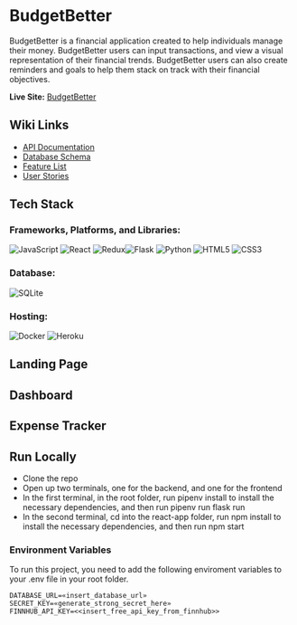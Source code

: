 # BudgetBetter

BudgetBetter is a financial application created to help individuals manage their money. BudgetBetter users can input transactions, and view a visual representation of their financial trends. BudgetBetter users can also create reminders and goals to help them stack on track with their financial objectives.

**Live Site:** [BudgetBetter](https://budget-better-app.herokuapp.com/)

## Wiki Links

- [API Documentation](https://github.com/jerichomata/BudgetBetter/wiki/API-Routes)
- [Database Schema](https://github.com/jerichomata/BudgetBetter/wiki/Database-Schema)
- [Feature List](https://github.com/jerichomata/BudgetBetter/wiki/Feature-List)
- [User Stories](https://github.com/jerichomata/BudgetBetter/wiki/User-Stories)

## Tech Stack

### Frameworks, Platforms, and Libraries:

![JavaScript](https://img.shields.io/badge/javascript-%23323330.svg?style=for-the-badge&logo=javascript&logoColor=%23F7DF1E) ![React](https://img.shields.io/badge/react-%2320232a.svg?style=for-the-badge&logo=react&logoColor=%2361DAFB) ![Redux](https://img.shields.io/badge/redux-%23593d88.svg?style=for-the-badge&logo=redux&logoColor=white)![Flask](https://img.shields.io/badge/flask-%23000.svg?style=for-the-badge&logo=flask&logoColor=white) ![Python](https://img.shields.io/badge/python-3670A0?style=for-the-badge&logo=python&logoColor=ffdd54)
![HTML5](https://img.shields.io/badge/html5-%23E34F26.svg?style=for-the-badge&logo=html5&logoColor=white) ![CSS3](https://img.shields.io/badge/css3-%231572B6.svg?style=for-the-badge&logo=css3&logoColor=white)

### Database:

![SQLite](https://img.shields.io/badge/sqlite-%2307405e.svg?style=for-the-badge&logo=sqlite&logoColor=white)

### Hosting:

![Docker](https://img.shields.io/badge/docker-%230db7ed.svg?style=for-the-badge&logo=docker&logoColor=white)
![Heroku](https://img.shields.io/badge/heroku-%23430098.svg?style=for-the-badge&logo=heroku&logoColor=white)

## Landing Page

## Dashboard

## Expense Tracker

## Run Locally

- Clone the repo
- Open up two terminals, one for the backend, and one for the frontend
- In the first terminal, in the root folder, run pipenv install to install the necessary dependencies, and then run pipenv run flask run
- In the second terminal, cd into the react-app folder, run npm install to install the necessary dependencies, and then run npm start

### Environment Variables

To run this project, you need to add the following enviroment variables to your .env file in your root folder.

```
DATABASE_URL=«insert_database_url»
SECRET_KEY=«generate_strong_secret_here»
FINNHUB_API_KEY=<<insert_free_api_key_from_finnhub>>
```

